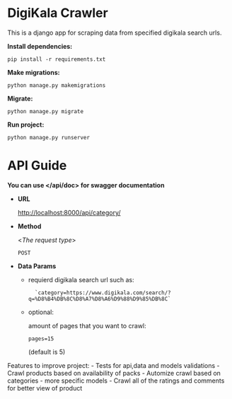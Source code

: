 # DigiKala Crawler

This is a django app for scraping data from specified digikala search urls.

**Install dependencies:**

`pip install -r requirements.txt`

**Make migrations:**

`python manage.py makemigrations`

**Migrate:**

`python manage.py migrate`

**Run project:**

`python manage.py runserver`

# API Guide

**You can use </api/doc> for swagger documentation**

 - **URL**

	 <http://localhost:8000/api/category/>


-   **Method**

    <_The request type_>

	`POST`


- **Data Params**

	- requierd 
	  digikala search url such as:

			`category=https://www.digikala.com/search/?q=%D8%B4%DB%8C%D8%A7%D8%A6%D9%88%D9%85%DB%8C`


	-	optional:

		amount of pages that you want to crawl:

		`pages=15`

		(default is 5)

Features to improve project:
	- Tests for api,data and models validations
	- Crawl products based on availability of packs
	- Automize crawl based on categories 
	- more specific models
	- Crawl all of the ratings and comments for better view of product